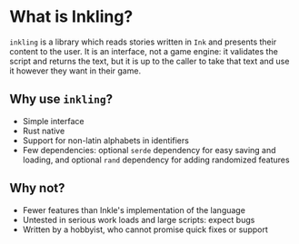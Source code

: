 # What is Inkling?

`inkling` is a library which reads stories written in `Ink` and presents their content
to the user. It is an interface, not a game engine: it validates the script and 
returns the text, but it is up to the caller to take that text and use it however
they want in their game.


## Why use `inkling`?
*   Simple interface
*   Rust native
*   Support for non-latin alphabets in identifiers
*   Few dependencies: optional `serde` dependency for easy saving and loading, and optional 
    `rand` dependency for adding randomized features


## Why not?
*   Fewer features than Inkle's implementation of the language
*   Untested in serious work loads and large scripts: expect bugs
*   Written by a hobbyist, who cannot promise quick fixes or support